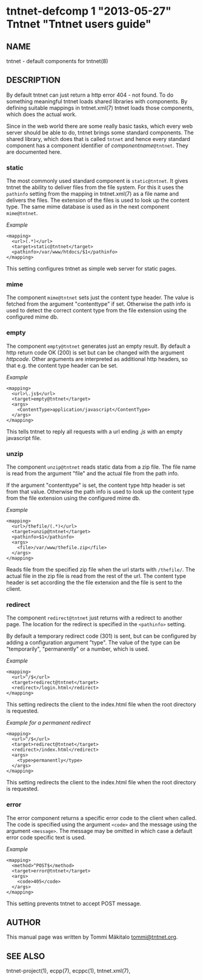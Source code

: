 tntnet-defcomp 1 "2013-05-27" Tntnet "Tntnet users guide"
=========================================================

NAME
----

tntnet - default components for tntnet(8)

DESCRIPTION
-----------

By default tntnet can just return a http error 404 - not found. To do something
meaningful tntnet loads shared libraries with components. By defining suitable
mappings in tntnet.xml(7) tntnet loads those components, which does the actual
work.

Since in the web world there are some really basic tasks, which every web server
should be able to do, tntnet brings some standard components. The shared
library, which does that is called `tntnet` and hence every standard component
has a component identifier of *componentname*`@tntnet`. They are documented
here.

### static

The most commonly used standard component is `static@tntnet`. It gives tntnet
the ability to deliver files from the file system. For this it uses the
`pathinfo` setting from the mapping in tntnet.xml(7) as a file name and delivers
the files. The extension of the files is used to look up the content type. The
same mime database is used as in the next component `mime@tntnet`.

*Example*

    <mapping>
      <url>(.*)</url>
      <target>static@tntnet</target>
      <pathinfo>/var/www/htdocs/$1</pathinfo>
    </mapping>

This setting configures tntnet as simple web server for static pages.

### mime

The component `mime@tntnet` sets just the content type header. The value is
fetched from the argument "contenttype" if set. Otherwise the path info is used
to detect the correct content type from the file extension using the configured
mime db.

### empty

The component `empty@tntnet` generates just an empty result. By default a http
return code OK (200) is set but can be changed with the argument _httpcode_.
Other arguments are interpreted as additional http headers, so that e.g. the
content type header can be set.

*Example*

    <mapping>
      <url>\.js$</url>
      <target>empty@tntnet</target>
      <args>
        <ContentType>application/javascript</ContentType>
      </args>
    </mapping>

This tells tntnet to reply all requests with a url ending _.js_ with an empty
javascript file.

### unzip

The component `unzip@tntnet` reads static data from a zip file. The file name is
read from the argument "file" and the actual file from the path info.

If the argument "contenttype" is set, the content type http header is set from
that value. Otherwise the path info is used to look up the content type from the
file extension using the configured mime db.

*Example*

    <mapping>
      <url>/thefile/(.*)</url>
      <target>unzip@tntnet</target>
      <pathinfo>$1</pathinfo>
      <args>
        <file>/var/www/thefile.zip</file>
      </args>
    </mapping>

Reads file from the specified zip file when the url starts with `/thefile/`. The
actual file in the zip file is read from the rest of the url. The content type
header is set according the the file extenxion and the file is sent to the
client.

### redirect

The component `redirect@tntnet` just returns with a redirect to another page.
The location for the redirect is specified in the `<pathinfo>` setting.

By default a temporary redirect code (301) is sent, but can be configured by
adding a configuration argument "type". The value of the type can be
"temporarily", "permanently" or a number, which is used.

*Example*

    <mapping>
      <url>^/$</url>
      <target>redirect@tntnet</target>
      <redirect>/login.html</redirect>
    </mapping>

This setting redirects the client to the index.html file when the root directory
is requested.

*Example for a permanent redirect*

    <mapping>
      <url>^/$</url>
      <target>redirect@tntnet</target>
      <redirect>/index.html</redirect>
      <args>
        <type>permanently</type>
      </args>
    </mapping>

This setting redirects the client to the index.html file when the root directory
is requested.

### error

The error component returns a specific error code to the client when called. The
code is specified using the argument `<code>` and the message using the argument
`<message>`. The message may be omitted in which case a default error code
specific text is used.

*Example*

    <mapping>
      <method>^POST$</method>
      <target>error@tntnet</target>
      <args>
        <code>405</code>
      </args>
    </mapping>

This setting prevents tntnet to accept POST message.

AUTHOR
------
This manual page was written by Tommi Mäkitalo <tommi@tntnet.org>.

SEE ALSO
--------

tntnet-project(1), ecpp(7), ecppc(1), tntnet.xml(7),
